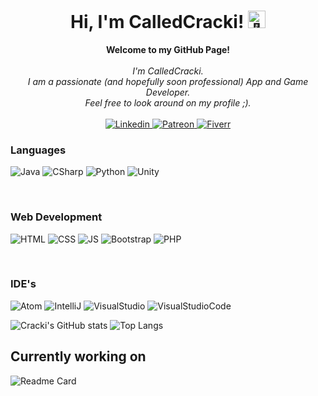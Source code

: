 <h1 align="center">Hi, I'm CalledCracki! <img src="https://em-content.zobj.net/source/animated-noto-color-emoji/356/waving-hand_light-skin-tone_1f44b-1f3fb_1f3fb.gif" width="28px" alt="👋"></h1>
<p align="center">
    <b>Welcome to my GitHub Page!</b><br><br>
    <i>
        I'm CalledCracki.<br>
        I am a passionate (and hopefully soon professional) App and Game Developer.<br>
        Feel free to look around on my profile ;).<br>
    </i><br>
    <a href="">
        <img src="https://img.shields.io/badge/LinkedIn-black?style=for-the-badge&logo=linkedin&logoColor=white" alt="Linkedin">
    </a>
    <a href="">
        <img src="https://img.shields.io/badge/Patreon-black?style=for-the-badge&logo=patreon&logoColor=white" alt="Patreon">
    </a>
    <a href="">
        <img src="https://img.shields.io/badge/fiverr-black?style=for-the-badge&logo=fiverr&logoColor=white" alt="Fiverr">
    </a>
</p>

### Languages
![Java](https://img.shields.io/badge/java-black?style=for-the-badge&logo=oracle)
![CSharp](https://img.shields.io/badge/csharp-black?style=for-the-badge&logo=csharp)
![Python](https://img.shields.io/badge/python-black?style=for-the-badge&logo=python)
![Unity](https://img.shields.io/badge/Unity-100000?style=for-the-badge&logo=unity&logoColor=white)

<br>

### Web Development
![HTML](https://img.shields.io/badge/HTML5-black?style=for-the-badge&logo=html5&logoColor=orange)
![CSS](https://img.shields.io/badge/CSS-black?&style=for-the-badge&logo=css3&logoColor=blue)
![JS](https://img.shields.io/badge/JavaScript-black?style=for-the-badge&logo=javascript&logoColor=yellow)
![Bootstrap](https://img.shields.io/badge/Bootstrap-black?style=for-the-badge&logo=bootstrap&logoColor=purple)
![PHP](https://img.shields.io/badge/PHP-black?style=for-the-badge&logo=php&logoColor=blue)

<br>

### IDE's

![Atom](https://img.shields.io/badge/Atom-black?style=for-the-badge&logo=Atom&logoColor=white)
![IntelliJ](https://img.shields.io/badge/IntelliJ_IDEA-000000.svg?style=for-the-badge&logo=intellij-idea&logoColor=white)
![VisualStudio](https://img.shields.io/badge/Visual_Studio-black?style=for-the-badge&logo=visual%20studio&logoColor=purple)
![VisualStudioCode](https://img.shields.io/badge/Visual_Studio_Code-black?style=for-the-badge&logo=visual%20studio%20code&logoColor=blue)

![Cracki's GitHub stats](https://github-readme-stats.vercel.app/api?username=CalledCracki&show_icons=true&theme=dark) ![Top Langs](https://github-readme-stats.vercel.app/api/top-langs/?username=CalledCracki&theme=dark)

<h2>Currently working on</h2>

![Readme Card](https://github-readme-stats.vercel.app/api/pin/?username=CalledCracki&repo=Aimazing&theme=dark)






